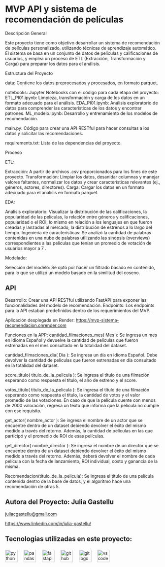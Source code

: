 
# MVP API y sistema de recomendación de películas

Descripción General

Este proyecto tiene como objetivo desarrollar un sistema de recomendación de películas personalizado, utilizando técnicas de aprendizaje automático. El sistema se basa en un conjunto de datos de películas y calificaciones de usuarios, y emplea un proceso de ETL (Extracción, Transformación y Carga) para preparar los datos para el análisis.

Estructura del Proyecto

data: Contiene los datos preprocesados y procesados, en formato parquet.

notebooks: Jupyter Notebooks con el código para cada etapa del proyecto:
ETL_PI01.ipynb: Limpieza, transformación y carga de los datos en un formato adecuado para el análisis.
EDA_PI01.ipynb: Análisis exploratorio de datos para comprender las características de los datos y encontrar patrones.
ML_modelo.ipynb: Desarrollo y entrenamiento de los modelos de recomendación.

main.py: Código para crear una API RESTful para hacer consultas a los datos y solicitar las recomendaciones.

requirements.txt: Lista de las dependencias del proyecto.

Proceso

ETL:

Extracción: A partir de archivos .csv proporcionados para los fines de este proyecto.
Transformación: Limpiar los datos, desanidar columnas y manejar valores faltantes, normalizar los datos y crear características relevantes (ej., géneros, actores, directores).
Carga: Cargar los datos en un formato adecuado para el análisis en formato parquet.

EDA:

Análisis exploratorio: Visualizar la distribución de las calificaciones, la popularidad de las películas, la relación entre géneros y calificaciones, popularidad o el ROI, lo mismo en relación a los lenguajes en que fueron creadas y lanzadas al mercado, la distribución de estrenos a lo largo del tiempo.
Ingeniería de características: Se analizó la cantidad de palabras contenidas en una nube de palabras utilizando las sinopsis (overviews) correspondientes a las películas que tenían un promedio de votación de usuarios mayor a 7 .

Modelado:

Selección del modelo: Se optó por hacer un filtrado basado en contenido, para lo que se utilizó un modelo basado en la similitud del coseno.





## API

Desarrollo: Crear una API RESTful utilizando FastAPI para exponer las funcionalidades del modelo de recomendación.
Endpoints: Los endpoints para la API estaban predefinidos dentro de los requerimientos del MVP.


Aplicación desplegada en Render: https://mvp-sistema-recomendacion.onrender.com


Funciones en la APP:
cantidad_filmaciones_mes( Mes ): Se ingresa un mes en idioma Español y devuelve la cantidad de películas que fueron estrenadas en el mes consultado en la totalidad del dataset.

cantidad_filmaciones_dia( Dia ): Se ingresa un día en idioma Español. Debe devolver la cantidad de películas que fueron estrenadas en día consultado en la totalidad del dataset.

score_titulo( titulo_de_la_pelicula ): Se ingresa el título de una filmación esperando como respuesta el título, el año de estreno y el score.

votos_titulo( titulo_de_la_pelicula ): Se ingresa el título de una filmación esperando como respuesta el título, la cantidad de votos y el valor promedio de las votaciones. En caso de que la película cuente con menos de 2000 valoración, regresa un texto que informa que la película no cumple con ese requisito.


get_actor( nombre_actor ): Se ingresa el nombre de un actor que se encuentre dentro de un dataset debiendo devolver el éxito del mismo medido a través del retorno. Además, la cantidad de películas en las que participó y el promedio de ROI de esas películas.

get_director( nombre_director ): Se ingresa el nombre de un director que se encuentre dentro de un dataset debiendo devolver el éxito del mismo medido a través del retorno. Además, deberá devolver el nombre de cada película con la fecha de lanzamiento, ROI individual, costo y ganancia de la misma.


Recomendacion(titulo_de_la_pelicula): Se ingresa el título de una película contenida dentro de la base de datos, y el algoritmo hace una recomendación de otras 5.

## Autora del Proyecto: Julia Gastellu

juliacgastellu@gmail.com

https://www.linkedin.com/in/julia-gastellu/

<h2 align="left">Tecnologías utilizadas en este proyecto:</h2>

###

<div align="left">
  <img src="https://cdn.jsdelivr.net/gh/devicons/devicon/icons/python/python-original.svg" height="40" alt="python logo"  />
  <img width="12" />
  <img src="https://cdn.jsdelivr.net/gh/devicons/devicon/icons/pandas/pandas-original.svg" height="40" alt="pandas logo"  />
  <img width="12" />
  <img src="https://cdn.jsdelivr.net/gh/devicons/devicon/icons/fastapi/fastapi-original.svg" height="40" alt="fastapi logo"  />
  <img width="12" />
  <img src="https://cdn.jsdelivr.net/gh/devicons/devicon/icons/github/github-original.svg" height="40" alt="github logo"  />
  <img width="12" />
  <img src="https://cdn.jsdelivr.net/gh/devicons/devicon/icons/git/git-original.svg" height="40" alt="git logo"  />
  <img width="12" />
  <img src="https://cdn.jsdelivr.net/gh/devicons/devicon/icons/vscode/vscode-original.svg" height="40" alt="vscode logo"  />
</div>

###

<p align="left"></p>

###
